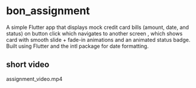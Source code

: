 # bon_assignment

A simple Flutter app that displays mock credit card bills (amount, date, and status) on button click which navigates to another screen , which shows card with smooth slide + fade-in animations and an animated status badge. Built using Flutter and the intl package for date formatting.

## short video
assignment_video.mp4
